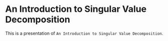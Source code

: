 # An Introduction to Singular Value Decomposition

This is a presentation of `An Introduction to Singular Value Decomposition`.
